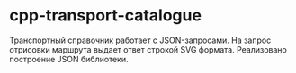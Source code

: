 # cpp-transport-catalogue
Транспортный справочник работает с JSON-запросами. На запрос отрисовки маршрута выдает ответ строкой SVG формата. Реализовано построение JSON библиотеки.
